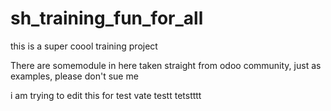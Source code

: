 # sh_training_fun_for_all
this is a super coool training project 

There are somemodule in here taken straight from odoo community, just as examples, please don't sue me

i am trying to edit this for test
vate testt tetstttt
